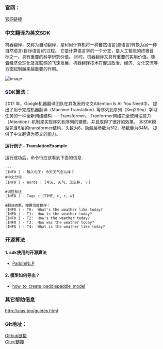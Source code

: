 ### 官网：
[官网链接](http://www.aias.top/)


### 中文翻译为英文SDK
机器翻译，又称为自动翻译，是利用计算机将一种自然语言(源语言)转换为另一种自然语言(目标语言)的过程。
它是计算语言学的一个分支，是人工智能的终极目标之一，具有重要的科学研究价值。
同时，机器翻译又具有重要的实用价值。随着经济全球化及互联网的飞速发展，机器翻译技术在促进政治、经济、文化交流等方面起到越来越重要的作用。

![image](https://aias-home.oss-cn-beijing.aliyuncs.com/AIAS/nlp_sdks/translation.jpeg)

### SDK算法：
2017 年，Google机器翻译团队在其发表的论文Attention Is All You Need中，
提出了用于完成机器翻译（Machine Translation）等序列到序列（Seq2Seq）学习任务的一种全新网络结构——Transformer。
Tranformer网络完全使用注意力（Attention）机制来实现序列到序列的建模，并且取得了很好的效果。
本SDK模型包含6层的transformer结构，头数为8，隐藏层参数为512，参数量为64M。
提供了中文翻译为英文的能力。


#### 运行例子 - TranslationExample
运行成功后，命令行应该看到下面的信息:
```text
...
[INFO ] - 输入句子: 今天天气怎么样？
#中文分词
[INFO ] - Words : [今天, 天气, 怎么样, ？]

#词性标注
[INFO ] - Tags : [TIME, n, r, w]

#翻译结果，按置信度排序：
[INFO ] - T0:  What's the weather like today?
[INFO ] - T1:  How is the weather today?
[INFO ] - T2:  How's the weather today?
[INFO ] - T3:  How was the weather today?
[INFO ] - T4:  What is the weather like today?

```

### 开源算法
#### 1. sdk使用的开源算法
- [PaddleNLP](https://github.com/PaddlePaddle/PaddleNLP)
#### 2. 模型如何导出 ?
- [how_to_create_paddlepaddle_model](http://docs.djl.ai/docs/paddlepaddle/how_to_create_paddlepaddle_model_zh.html)


### 其它帮助信息
http://aias.top/guides.html


### Git地址：   
[Github链接](https://github.com/mymagicpower/AIAS)    
[Gitee链接](https://gitee.com/mymagicpower/AIAS)   
